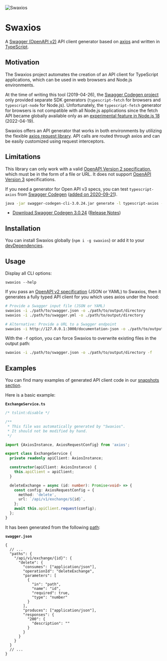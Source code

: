 ![Swaxios](https://github.com/welovecoding/swaxios/raw/main/logo.png)

# Swaxios

A [Swagger (OpenAPI v2)][oas2] API client generator based on [axios][axios] and written in [TypeScript][ts].

## Motivation

The Swaxios project automates the creation of an API client for TypeScript applications, which can be used in web browsers and Node.js environments.

At the time of writing this tool (2019-04-26), the [Swagger Codegen project][codegen] only provided separate SDK generators (`typescript-fetch` for browsers and `typescript-node` for Node.js). Unfortunately, the `typescript-fetch` generator for browsers is not compatible with all Node.js applications since the fetch API became globally available only as an [experimental feature in Node.js 18](https://nodejs.org/de/blog/announcements/v18-release-announce/#fetch-experimental) (2022-04-19).

Swaxios offers an API generator that works in both environments by utilizing the flexible [axios request library][axios]. API calls are routed through axios and can be easily customized using request interceptors.

## Limitations

This library can only work with a valid [OpenAPI Version 2 specification][oas2], which must be in the form of a file or URL. It does not support [OpenAPI Version 3][oas3] specifications.

If you need a generator for Open API v3 specs, you can test `typescript-axios` from [Swagger Codegen][codegen] ([added on 2020-09-21](https://github.com/swagger-api/swagger-codegen-generators/commits/master/src/main/java/io/swagger/codegen/v3/generators/typescript/TypeScriptAxiosClientCodegen.java)).

```bash
java -jar swagger-codegen-cli-3.0.24.jar generate -l typescript-axios -i swagger.json -o /api-client
```

- [Download Swagger Codegen 3.0.24](https://repo1.maven.org/maven2/io/swagger/codegen/v3/swagger-codegen-cli/3.0.24/swagger-codegen-cli-3.0.24.jar) ([Release Notes](https://github.com/swagger-api/swagger-codegen/releases/tag/v3.0.24))

## Installation

You can install Swaxios globally (`npm i -g swaxios`) or add it to your [devDependencies](https://docs.npmjs.com/files/package.json#devdependencies).

## Usage

Display all CLI options:

```
swaxios --help
```

If you pass an [OpenAPI v2 specification][oas2] (JSON or YAML) to Swaxios, then it generates a fully typed API client for you which uses axios under the hood:

```bash
# Provide a Swagger input file (JSON or YAML)
swaxios -i ./path/to/swagger.json -o ./path/to/output/directory
swaxios -i ./path/to/swagger.yml -o ./path/to/output/directory

# Alternative: Provide a URL to a Swagger endpoint
swaxios -i http://127.0.0.1:3000/documentation-json -o ./path/to/output/directory
```

With the `-f` option, you can force Swaxios to overwrite existing files in the output path:

```bash
swaxios -i ./path/to/swagger.json -o ./path/to/output/directory -f
```

## Examples

You can find many examples of generated API client code in our [snapshots section](./src/test/snapshots).

Here is a basic example:

**`ExchangeService.ts`**

```ts
/* tslint:disable */

/**
 * This file was automatically generated by "Swaxios".
 * It should not be modified by hand.
 */

import {AxiosInstance, AxiosRequestConfig} from 'axios';

export class ExchangeService {
  private readonly apiClient: AxiosInstance;

  constructor(apiClient: AxiosInstance) {
    this.apiClient = apiClient;
  }

  deleteExchange = async (id: number): Promise<void> => {
    const config: AxiosRequestConfig = {
      method: 'delete',
      url: `/api/v1/exchange/${id}`,
    };
    await this.apiClient.request(config);
  };
}
```

It has been generated from the following [path](https://swagger.io/docs/specification/2-0/paths-and-operations/):

**`swagger.json`**

```jsonc
{
  // ...
  "paths": {
    "/api/v1/exchange/{id}": {
      "delete": {
        "consumes": ["application/json"],
        "operationId": "deleteExchange",
        "parameters": [
          {
            "in": "path",
            "name": "id",
            "required": true,
            "type": "number"
          }
        ],
        "produces": ["application/json"],
        "responses": {
          "200": {
            "description": ""
          }
        }
      }
    }
  }
  // ...
}
```

[axios]: https://github.com/axios/axios
[codegen]: https://github.com/swagger-api/swagger-codegen
[oas2]: https://swagger.io/specification/v2/
[oas3]: https://swagger.io/specification/v3/
[ts]: https://www.typescriptlang.org/
